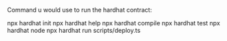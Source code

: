 



Command u would use to run the hardhat contract:

npx hardhat init
npx hardhat help
npx hardhat compile
npx hardhat test
npx hardhat node
npx hardhat run scripts/deploy.ts

